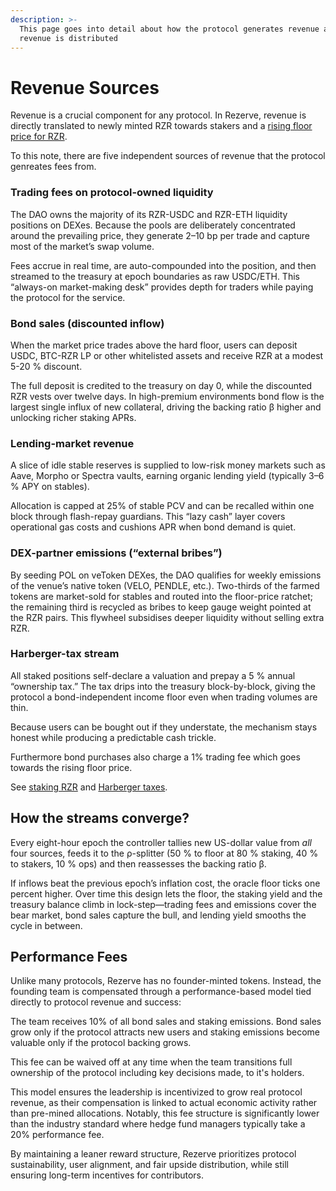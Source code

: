 ```yaml
---
description: >-
  This page goes into detail about how the protocol generates revenue and how
  revenue is distributed
---
```


# Revenue Sources

Revenue is a crucial component for any protocol. In Rezerve, revenue is directly translated to newly minted RZR towards stakers and a [rising floor price for RZR](yield-mechanics/price-hard-floor.md).

To this note, there are five independent sources of revenue that the protocol genreates fees from.

### **Trading fees on protocol-owned liquidity**

The DAO owns the majority of its RZR-USDC and RZR-ETH liquidity positions on DEXes. Because the pools are deliberately concentrated around the prevailing price, they generate 2–10 bp per trade and capture most of the market’s swap volume.

Fees accrue in real time, are auto-compounded into the position, and then streamed to the treasury at epoch boundaries as raw USDC/ETH. This “always-on market-making desk” provides depth for traders while paying the protocol for the service.

### **Bond sales (discounted inflow)**

When the market price trades above the hard floor, users can deposit USDC, BTC-RZR LP or other whitelisted assets and receive RZR at a modest 5-20 % discount.

The full deposit is credited to the treasury on day 0, while the discounted RZR vests over twelve days. In high-premium environments bond flow is the largest single influx of new collateral, driving the backing ratio β higher and unlocking richer staking APRs.

### **Lending-market revenue**

A slice of idle stable reserves is supplied to low-risk money markets such as Aave, Morpho or Spectra vaults, earning organic lending yield (typically 3–6 % APY on stables).

Allocation is capped at 25% of stable PCV and can be recalled within one block through flash-repay guardians. This “lazy cash” layer covers operational gas costs and cushions APR when bond demand is quiet.

### **DEX-partner emissions (“external bribes”)**

By seeding POL on veToken DEXes, the DAO qualifies for weekly emissions of the venue’s native token (VELO, PENDLE, etc.). Two-thirds of the farmed tokens are market-sold for stables and routed into the floor-price ratchet; the remaining third is recycled as bribes to keep gauge weight pointed at the RZR pairs. This flywheel subsidises deeper liquidity without selling extra RZR.

### **Harberger-tax stream**

All staked positions self-declare a valuation and prepay a 5 % annual “ownership tax.” The tax drips into the treasury block-by-block, giving the protocol a bond-independent income floor even when trading volumes are thin.

Because users can be bought out if they understate, the mechanism stays honest while producing a predictable cash trickle.

Furthermore bond purchases also charge a 1% trading fee which goes towards the rising floor price.

See [staking RZR](staking-rzr-srzr/) and [Harberger taxes](revenue-sources.md#harberger-tax-stream).

## How the streams converge?

Every eight-hour epoch the controller tallies new US-dollar value from _all_ four sources, feeds it to the ρ-splitter (50 % to floor at 80 % staking, 40 % to stakers, 10 % ops) and then reassesses the backing ratio β.

If inflows beat the previous epoch’s inflation cost, the oracle floor ticks one percent higher. Over time this design lets the floor, the staking yield and the treasury balance climb in lock-step—trading fees and emissions cover the bear market, bond sales capture the bull, and lending yield smooths the cycle in between.

## Performance Fees

Unlike many protocols, Rezerve has no founder-minted tokens. Instead, the founding team is compensated through a performance-based model tied directly to protocol revenue and success:

The team receives 10% of all bond sales and staking emissions. Bond sales grow only if the protocol attracts new users and staking emissions become valuable only if the protocol backing grows.

This fee can be waived off at any time when the team transitions full ownership of the protocol including key decisions made, to it's holders.

This model ensures the leadership is incentivized to grow real protocol revenue, as their compensation is linked to actual economic activity rather than pre-mined allocations. Notably, this fee structure is significantly lower than the industry standard where hedge fund managers typically take a 20% performance fee.

By maintaining a leaner reward structure, Rezerve prioritizes protocol sustainability, user alignment, and fair upside distribution, while still ensuring long-term incentives for contributors.
